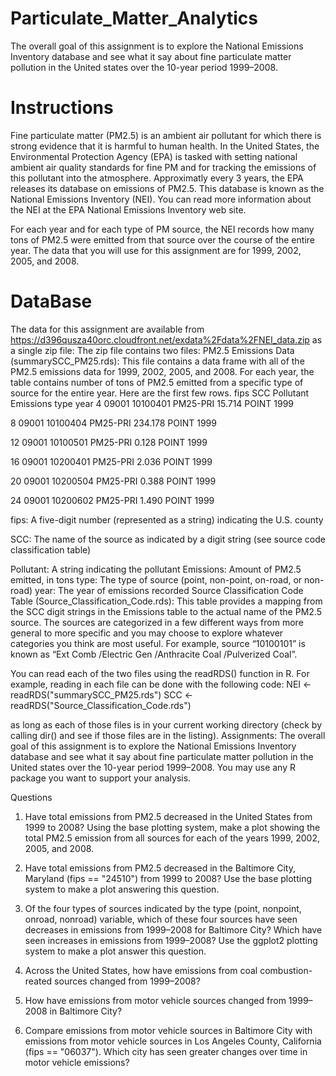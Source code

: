 # Particulate_Matter_Analytics
The overall goal of this assignment is to explore the National Emissions Inventory database and see what it say about fine 
particulate matter pollution in the United states over the 10-year period 1999–2008.

# Instructions
Fine particulate matter (PM2.5) is an ambient air pollutant for which there is strong evidence that it is harmful to human health. 
In the United States, the Environmental Protection Agency (EPA) is tasked with setting national ambient air quality standards for 
fine PM and for tracking the emissions of this pollutant into the atmosphere. Approximatly every 3 years, the EPA releases its 
database on emissions of PM2.5. This database is known as the National Emissions Inventory (NEI). You can read more information 
about the NEI at the EPA National Emissions Inventory web site.

For each year and for each type of PM source, the NEI records how many tons of PM2.5 were emitted from that source over the 
course of the entire year. The data that you will use for this assignment are for 1999, 2002, 2005, and 2008.

# DataBase 
The data for this assignment are available from https://d396qusza40orc.cloudfront.net/exdata%2Fdata%2FNEI_data.zip as a single zip file:
The zip file contains two files:
PM2.5 Emissions Data (summarySCC_PM25.rds): This file contains a data frame with all of the PM2.5 emissions data for 
1999, 2002, 2005, and 2008. For each year, the table contains number of tons of PM2.5 emitted from a specific type of 
source for the entire year. Here are the first few rows.
fips      SCC Pollutant Emissions  type year
4  09001 10100401  PM25-PRI    15.714 POINT 1999

8  09001 10100404  PM25-PRI   234.178 POINT 1999

12 09001 10100501  PM25-PRI     0.128 POINT 1999

16 09001 10200401  PM25-PRI     2.036 POINT 1999

20 09001 10200504  PM25-PRI     0.388 POINT 1999

24 09001 10200602  PM25-PRI     1.490 POINT 1999

fips: A five-digit number (represented as a string) indicating the U.S. county

SCC: The name of the source as indicated by a digit string (see source code classification table)

Pollutant: A string indicating the pollutant
Emissions: Amount of PM2.5 emitted, in tons
type: The type of source (point, non-point, on-road, or non-road)
year: The year of emissions recorded
Source Classification Code Table (Source_Classification_Code.rds): This table provides a mapping from the SCC digit strings in 
the Emissions table to the actual name of the PM2.5 source. The sources are categorized in a few different ways from more general 
to more specific and you may choose to explore whatever categories you think are most useful. For example, source “10100101” is 
known as “Ext Comb /Electric Gen /Anthracite Coal /Pulverized Coal”.

You can read each of the two files using the readRDS() function in R. For example, reading in each file can be done with the 
following code:
NEI <- readRDS("summarySCC_PM25.rds")
SCC <- readRDS("Source_Classification_Code.rds")

as long as each of those files is in your current working directory (check by calling dir() and see if those files are in the listing).
Assignments: 
The overall goal of this assignment is to explore the National Emissions Inventory database and see what it say about fine 
particulate matter pollution in the United states over the 10-year period 1999–2008. You may use any R package you want to 
support your analysis.

Questions
1. Have total emissions from PM2.5 decreased in the United States from 1999 to 2008? Using the base plotting system, make a 
plot showing the total PM2.5 emission from all sources for each of the years 1999, 2002, 2005, and 2008.

2. Have total emissions from PM2.5 decreased in the Baltimore City, Maryland (fips == "24510") from 1999 to 2008? 
Use the base plotting system to make a plot answering this question.

3. Of the four types of sources indicated by the type (point, nonpoint, onroad, nonroad) variable, which of these four sources 
have seen decreases in emissions from 1999–2008 for Baltimore City? Which have seen increases in emissions from 1999–2008? Use the ggplot2 plotting system to make a plot answer this question.

4. Across the United States, how have emissions from coal combustion-reated sources changed from 1999–2008?

5. How have emissions from motor vehicle sources changed from 1999–2008 in Baltimore City?

6. Compare emissions from motor vehicle sources in Baltimore City with emissions from motor vehicle sources in Los Angeles County, 
California (fips == "06037"). Which city has seen greater changes over time in motor vehicle emissions?

